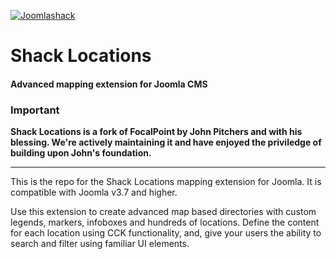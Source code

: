 [![Joomlashack](https://www.joomlashack.com/images/logo_circle_small.png)](https://www.joomlashack.com)

Shack Locations
===============

#### Advanced mapping extension for Joomla CMS

### Important
**Shack Locations is a fork of FocalPoint by John Pitchers and with his blessing.
We're actively maintaining it and have enjoyed the priviledge of building upon
John's foundation.**

------

This is the repo for the Shack Locations mapping extension for Joomla.
It is compatible with Joomla v3.7 and higher. 

Use this extension to create advanced map based directories with
custom legends, markers, infoboxes and hundreds of locations.
Define the content for each location using CCK functionality,
and, give your users the ability to search and filter using familiar UI elements.
